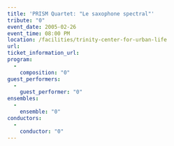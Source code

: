 ```yaml
---
title: 'PRISM Quartet: "Le saxophone spectral"'
tribute: "0"
event_date: 2005-02-26
event_time: 08:00 PM
location: /facilities/trinity-center-for-urban-life
url: 
ticket_information_url: 
program: 
  -
    composition: "0"
guest_performers: 
  -
    guest_performer: "0"
ensembles: 
  -
    ensemble: "0"
conductors: 
  -
    conductor: "0"
---
```

